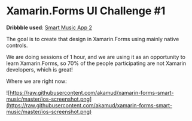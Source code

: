 # Xamarin.Forms UI Challenge #1

**Dribbble used**: [Smart Music App 2](https://dribbble.com/shots/6342771-Smart-Music-APP-2/attachments)

The goal is to create that design in Xamarin.Forms using mainly native controls.

We are doing sessions of 1 hour, and we are using it as an opportunity to learn Xamarin.Forms, so 70% of the people participating are not Xamarin developers, which is great!

Where we are right now: 

![https://raw.githubusercontent.com/akamud/xamarin-forms-smart-music/master/ios-screenshot.png](https://raw.githubusercontent.com/akamud/xamarin-forms-smart-music/master/ios-screenshot.png)